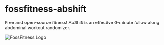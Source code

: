 # fossfitness-abshift
Free and open-source fitness! AbShift is an effective 6-minute follow along abdominal workout randomizer.

![FossFitness Logo](https://i.imgur.com/EAooSIW.png)